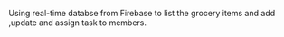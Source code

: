 Using real-time databse from Firebase to list the grocery items and add ,update and assign task to members.

